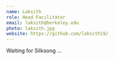 ```yaml
---
name: Laksith
role: Head Facilitator
email: laksith@berkeley.edu
photo: laksith.jpg
website: https://github.com/laksith19/
---
```


Waiting for Silksong ...